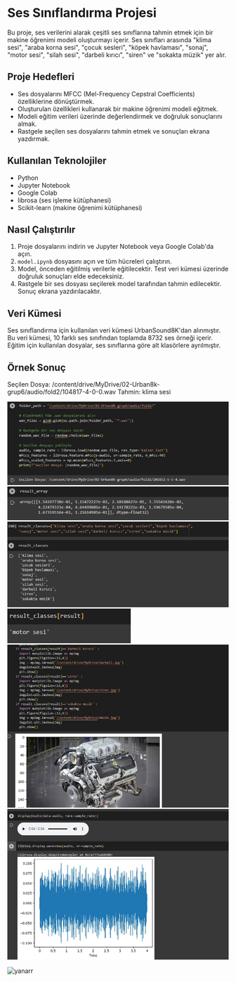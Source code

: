 # Ses Sınıflandırma Projesi

Bu proje, ses verilerini alarak çeşitli ses sınıflarına tahmin etmek için bir makine öğrenimi modeli oluşturmayı içerir. Ses sınıfları arasında "klima sesi", "araba korna sesi", "çocuk sesleri", "köpek havlaması", "sonaj", "motor sesi", "silah sesi", "darbeli kırıcı", "siren" ve "sokakta müzik" yer alır.

## Proje Hedefleri

- Ses dosyalarını MFCC (Mel-Frequency Cepstral Coefficients) özelliklerine dönüştürmek.
- Oluşturulan özellikleri kullanarak bir makine öğrenimi modeli eğitmek.
- Modeli eğitim verileri üzerinde değerlendirmek ve doğruluk sonuçlarını almak.
- Rastgele seçilen ses dosyalarını tahmin etmek ve sonuçları ekrana yazdırmak.

## Kullanılan Teknolojiler

- Python
- Jupyter Notebook
- Google Colab
- librosa (ses işleme kütüphanesi)
- Scikit-learn (makine öğrenimi kütüphanesi)

## Nasıl Çalıştırılır

1. Proje dosyalarını indirin ve Jupyter Notebook veya Google Colab'da açın.
2. `model.ipynb` dosyasını açın ve tüm hücreleri çalıştırın.
3. Model, önceden eğitilmiş verilerle eğitilecektir. Test veri kümesi üzerinde doğruluk sonuçları elde edeceksiniz.
4. Rastgele bir ses dosyası seçilerek model tarafından tahmin edilecektir. Sonuç ekrana yazdırılacaktır.

## Veri Kümesi

Ses sınıflandırma için kullanılan veri kümesi UrbanSound8K'dan alınmıştır. Bu veri kümesi, 10 farklı ses sınıfından toplamda 8732 ses örneği içerir. Eğitim için kullanılan dosyalar, ses sınıflarına göre alt klasörlere ayrılmıştır.

## Örnek Sonuç

Seçilen Dosya: /content/drive/MyDrive/02-Urban8k-grup6/audio/fold2/104817-4-0-0.wav
Tahmin: klima sesi

![-](./pictures/1.jpeg)
![-](./pictures/2.jpeg)
![-](./pictures/3.jpeg)
![-](./pictures/4.jpeg)
![-](./pictures/5.jpeg)
![-](./pictures/6.jpeg)

![yanarr](./pictures/araba.jpeg)

